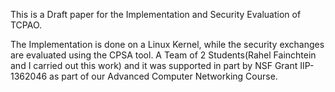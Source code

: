 This is a Draft paper for the Implementation and Security Evaluation of TCPAO.

The Implementation is done on a Linux Kernel, while the security exchanges are evaluated using the CPSA tool.
A Team of 2 Students(Rahel Fainchtein and I carried out this work) and it was supported in part by NSF Grant IIP-1362046
as part of our Advanced Computer Networking Course.
